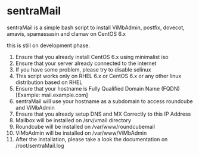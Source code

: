 # sentraMail
sentraMail is a simple bash script to install ViMbAdmin, postfix, dovecot, amavis, spamassasin and clamav on CentOS 6.x

this is still on development phase.

1. Ensure that you already install CentOS 6.x using minimalist iso
2. Ensure that your server already connected to the internet
3. If you have some problem, please try to disable selinux
4. This script works only on RHEL 6.x or CentOS 6.x or any other linux distribution based on RHEL
5. Ensure that your hostname is Fully Qualified Domain Name (FQDN) [Example: mail.example.com]
6. sentraMail will use your hostname as a subdomain to access roundcube and ViMbAdmin
7. Ensure that you already setup DNS and MX Correctly to this IP Address
8. Mailbox will be installed on /srv/vmail directory
9. Roundcube will be installed on /var/www/roundcubemail
10. ViMbAdmin will be installed on /var/www/ViMbAdmin
11. After the installation, please take a look the documentation on /root/sentraMail.log
